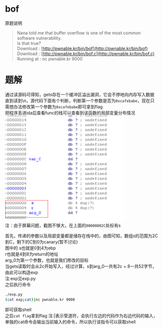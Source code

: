# bof
原题说明  
>Nana told me that buffer overflow is one of the most common software vulnerability.  
Is that true?  
Download : [http://pwnable.kr/bin/bof](http://pwnable.kr/bin/bof)  
Download : [http://pwnable.kr/bin/bof.c](http://pwnable.kr/bin/bof.c)  
Running at : nc pwnable.kr 9000  

# 题解
通过读源码可得知，gets存在一个缓冲区溢出漏洞，它会不停地向内存写入数据直到读到\n，源代码下面有个判断，判断第一个参数是否为`0xcafebabe`，现在只需想办法修改第一个参数为`0xcafebabe`即可拿到flag  
把程序丢进ida后查看func的栈可以查看到该函数的局部变量分布情况  
 ![](img/1.png)  
 注：由于屏幕问题，截图不够大，在上面的`00000002C`处标有s  

 首先，传递的参数以及局部变量都是储存在栈中的，由图可知，数组s的范围为2C到C，剩下的C到0为canary(暂不讨论)  
 图中的
 s也就是0到4为ebp  
 r也就是4到8为return的地址  
 arg_0为第一个参数，也就是我们修改的目标  
 当gets读取时会从2c开始写入，经过计算，s到arg_0一共有2c + 8一共52字节，由此可以构造exp  
 注:exp见exp.py  
 之后执行命令  
 ```bash
 ./exp.py
 (cat exp;cat)|nc pwnable.kr 9000
 ```
 即可获取shell  
 之后`cat flag`拿到flag 
 注:|表示管道符，会执行左边的代码作为右边代码的输入，单独的cat命令会输出当前输入的命令，所以执行该指令可以获取shell  
 
